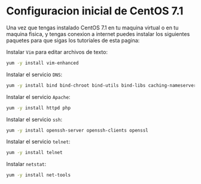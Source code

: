 # Configuracion inicial de CentOS 7.1

Una vez que tengas instalado CentOS 7.1 en tu maquina virtual o en tu maquina fisica, y tengas conexion a internet puedes instalar los siguientes paquetes para que sigas los tutoriales de esta pagina:

Instalar `Vim` para editar archivos de texto:

```bash
yum -y install vim-enhanced
```

Instalar el servicio `DNS`:

```bash
yum -y install bind bind-chroot bind-utils bind-libs caching-nameserver
```

Instalar el servicio `Apache`:

```bash
yum -y install httpd php
```

Instalar el servicio `ssh`:

```bash
yum -y install openssh-server openssh-clients openssl
```

Instalar el servicio `telnet`:

```bash
yum -y install telnet
```

Instalar `netstat`:

```bash
yum -y install net-tools
```
